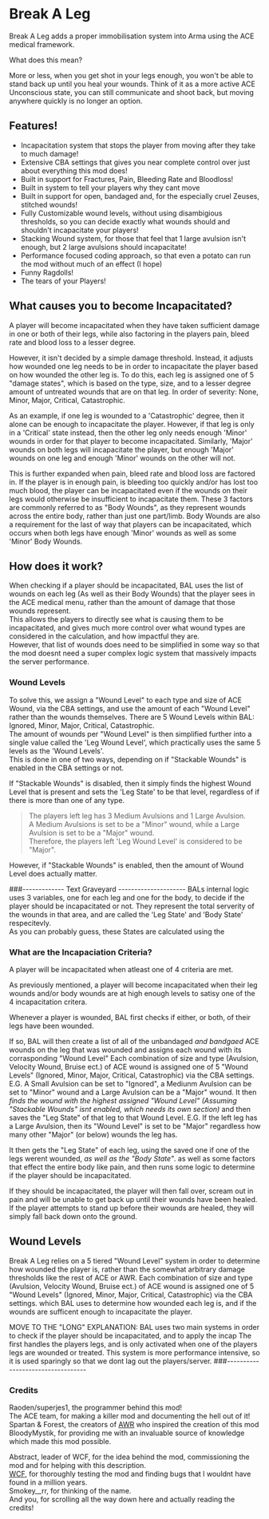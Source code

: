 # Break A Leg
Break A Leg adds a proper immobilisation system into Arma using the ACE medical framework.

What does this mean?

More or less, when you get shot in your legs enough, you won't be able to stand back up until you heal your wounds. 
Think of it as a more active ACE Unconscious state, you can still communicate and shoot back, but moving anywhere quickly is no longer an option.

## Features! 
* Incapacitation system that stops the player from moving after they take to much damage!
* Extensive CBA settings that gives you near complete control over just about everything this mod does!
* Built in support for Fractures, Pain, Bleeding Rate and Bloodloss!
* Built in system to tell your players why they cant move
* Built in support for open, bandaged and, for the especially cruel Zeuses, stitched wounds!
* Fully Customizable wound levels, without using disambigious thresholds, so you can decide exactly what wounds should and shouldn't incapacitate your players!
* Stacking Wound system, for those that feel that 1 large avulsion isn't enough, but 2 large avulsions should incapacitate! 
* Performance focused coding approach, so that even a potato can run the mod without much of an effect (I hope)
* Funny Ragdolls!
* The tears of your Players!

## What causes you to become Incapacitated?
A player will become incapacitated when they have taken sufficient damage in one or both of their legs, while also factoring in the players pain, bleed rate and blood loss to a lesser degree.

However, it isn't decided by a simple damage threshold.
Instead, it adjusts how wounded one leg needs to be in order to incapacitate the player based on how wounded the other leg is.
To do this, each leg is assigned one of 5 "damage states", which is based on the type, size, and to a lesser degree amount of untreated wounds that are on that leg.
In order of severity: None, Minor, Major, Critical, Catastrophic.

As an example, if one leg is wounded to a 'Catastrophic' degree, then it alone can be enough to incapacitate the player.
However, if that leg is only in a 'Critical' state instead, then the other leg only needs enough 'Minor' wounds in order for that player to become incapacitated.
Similarly, 'Major' wounds on both legs will incapacitate the player, but enough 'Major' wounds on one leg and enough 'Minor' wounds on the other will not.

This is further expanded when pain, bleed rate and blood loss are factored in. If the player is in enough pain, is bleeding too quickly and/or has lost too much blood, the player can be incapacitated even if the wounds on their legs would otherwise be insufficient to incapacitate them.
These 3 factors are commonly referred to as "Body Wounds", as they represent wounds across the entire body, rather than just one part/limb.
Body Wounds are also a requirement for the last of way that players can be incapacitated, which occurs when both legs have enough 'Minor' wounds as well as some 'Minor' Body Wounds.

## How does it work?
When checking if a player should be incapacitated, BAL uses the list of wounds on each leg (As well as their Body Wounds) that the player sees in the ACE medical menu, rather than the amount of damage that those wounds represent.   
This allows the players to directly see what is causing them to be incapacitated, and gives much more control over what wound types are considered in the calculation, and how impactful they are.   
However, that list of wounds does need to be simplified in some way so that the mod doesnt need a super complex logic system that massively impacts the server performance.  

### Wound Levels
To solve this, we assign a "Wound Level" to each type and size of ACE Wound, via the CBA settings, and use the amount of each "Wound Level" rather than the wounds themselves. There are 5 Wound Levels within BAL: Ignored, Minor, Major, Critical, Catastrophic.  
The amount of wounds per "Wound Level" is then simplified further into a single value called the 'Leg Wound Level', which practically uses the same 5 levels as the 'Wound Levels'.   
This is done in one of two ways, depending on if "Stackable Wounds" is enabled in the CBA settings or not.   

If "Stackable Wounds" is disabled, then it simply finds the highest Wound Level that is present and sets the 'Leg State' to be that level, regardless of if there is more than one of any type.  
> The players left leg has 3 Medium Avulsions and 1 Large Avulsion.   
> A Medium Avulsions is set to be a "Minor" wound, while a Large Avulsion is set to be a "Major" wound.   
> Therefore, the players left 'Leg Wound Level' is considered to be "Major". 

However, if "Stackable Wounds" is enabled, then the amount of Wound Level does actually matter. 

###------------- Text Graveyard   ---------------------
BALs internal logic uses 3 variables, one for each leg and one for the body, to decide if the player should be incapacitated or not. They represent the total serverity of the wounds in that area, and are called the 'Leg State' and 'Body State' respecitevly.  
As you can probably guess, these States are calculated using the 


### What are the Incapaciation Criteria? 
A player will be incapacitated when atleast one of 4 criteria are met. 



As previously mentioned, a player will become incapacitated when their leg wounds and/or body wounds are at high enough levels to satisy one of the 4 incapacitation critera. 


Whenever a player is wounded, BAL first checks if either, or both, of their legs have been wounded. 

If so, BAL will then create a list of all of the unbandaged *and bandgaed* ACE wounds on the leg that was wounded and assigns each wound with its corrasponding "Wound Level"
Each combination of size and type (Avulsion, Velocity Wound, Bruise ect.) of ACE wound is assigned one of 5 "Wound Levels" (Ignored, Minor, Major, Critical, Catastrophic) via the CBA settings.
E.G. A Small Avulsion can be set to "Ignored", a Mediunm Avulsion can be set to "Minor" wound and a Large Avulsion can be a "Major" wound. 
It then *finds the wound with the highest assigned "Wound Level" (Assuming "Stackable Wounds" isnt enabled, which needs its own section)* and then saves the "Leg State" of that leg to that Wound Level. 
E.G. If the left leg has a Large Avulsion, then its "Wound Level" is set to be "Major" regardless how many other "Major" (or below) wounds the leg has. 

It then gets the "Leg State" of each leg, using the saved one if one of the legs werent wounded, *as well as the "Body State"*.
as well as some factors that effect the entire body like pain, and then runs some logic to determine if the player should be incapacitated.

If they should be incapacitated, the player will then fall over, scream out in pain and will be unable to get back up until their wounds have been healed.  
If the player attempts to stand up before their wounds are healed, they will simply fall back down onto the ground. 

## Wound Levels
Break A Leg relies on a 5 tiered "Wound Level" system in order to determine how wounded the player is, rather than the somewhat arbitrary damage thresholds like the rest of ACE or AWR. 
Each combination of size and type (Avulsion, Velocity Wound, Bruise ect.) of ACE wound is assigned one of 5 "Wound Levels" (Ignored, Minor, Major, Critical, Catastrophic) via the CBA settings. which BAL uses to determine how wounded each leg is, and if the wounds are sufficent enough to incapacitate the player. 

MOVE TO THE "LONG" EXPLANATION:
BAL uses two main systems in order to check if the player should be incapacitated, and to apply the incap
The first handles the players legs, and is only activated when one of the players legs are wounded or treated. This system is more performance intensive, so it is used sparingly so that we dont lag out the players/server.
###----------------------------------

### Credits 
Raoden/superjes1, the programmer behind this mod!  
The ACE team, for making a killer mod and documenting the hell out of it!  
Spartan & Forest, the creators of [AWR](https://steamcommunity.com/sharedfiles/filedetails/?id=2894821376) who inspired the creation of this mod  
BloodyMystik, for providing me with an invaluable source of knowledge which made this mod possible.   

Abstract, leader of WCF, for the idea behind the mod, commissioning the mod and for helping with this description.  
[WCF](https://discord.gg/DkzPWhNn8V), for thoroughly testing the mod and finding bugs that I wouldnt have found in a million years.   
Smokey__rr, for thinking of the name.   
And you, for scrolling all the way down here and actually reading the credits!
